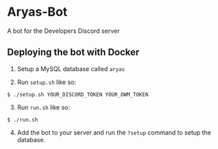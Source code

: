 # Aryas-Bot
A bot for the Developers Discord server

## Deploying the bot with Docker
1. Setup a MySQL database called `aryas`

2. Run `setup.sh` like so:  
  
```
$ ./setup.sh YOUR_DISCORD_TOKEN YOUR_OWM_TOKEN
```

3. Run `run.sh` like so:  
  
```
$ ./run.sh
```

4. Add the bot to your server and run the `?setup` command to setup the database.
